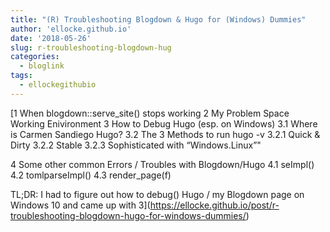 ```yaml
---
title: "(R) Troubleshooting Blogdown & Hugo for (Windows) Dummies"
author: 'ellocke.github.io'
date: '2018-05-26'
slug: r-troubleshooting-blogdown-hug
categories:
  - bloglink
tags:
  - ellockegithubio
---
```


[1 When blogdown::serve_site() stops working2 My Problem Space Working Enivironment3 How to Debug Hugo (esp. on Windows)3.1 Where is Carmen Sandiego Hugo?3.2 The 3 Methods to run hugo -v3.2.1 Quick & Dirty3.2.2 Stable3.2.3 Sophisticated with “Windows.Linux”"4 Some other common Errors / Troubles with Blogdown/Hugo4.1 seImpl()4.2 tomlparseImpl()4.3 render_page(f)TL;DR: I had to figure out how to debug() Hugo / my Blogdown page on Windows 10 and came up with 3<i class="fas fa-external-link-alt"></i>](https://ellocke.github.io/post/r-troubleshooting-blogdown-hugo-for-windows-dummies/)

